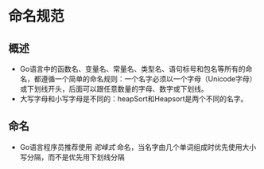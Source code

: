 # 命名规范

## 概述

+ Go语言中的函数名、变量名、常量名、类型名、语句标号和包名等所有的命名，都遵循一个简单的命名规则：一个名字必须以一个字母（Unicode字母）或下划线开头，后面可以跟任意数量的字母、数字或下划线。
+ 大写字母和小写字母是不同的：heapSort和Heapsort是两个不同的名字。

## 命名

+ Go语言程序员推荐使用 *驼峰式* 命名，当名字由几个单词组成时优先使用大小写分隔，而不是优先用下划线分隔
